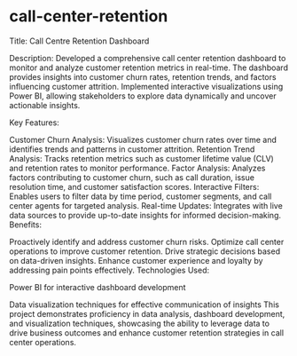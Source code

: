 # call-center-retention
Title: Call Centre Retention Dashboard

Description:
Developed a comprehensive call center retention dashboard to monitor and analyze customer retention metrics in real-time. The dashboard provides insights into customer churn rates, retention trends, and factors influencing customer attrition. Implemented interactive visualizations using Power BI, allowing stakeholders to explore data dynamically and uncover actionable insights.

Key Features:

Customer Churn Analysis: Visualizes customer churn rates over time and identifies trends and patterns in customer attrition.
Retention Trend Analysis: Tracks retention metrics such as customer lifetime value (CLV) and retention rates to monitor performance.
Factor Analysis: Analyzes factors contributing to customer churn, such as call duration, issue resolution time, and customer satisfaction scores.
Interactive Filters: Enables users to filter data by time period, customer segments, and call center agents for targeted analysis.
Real-time Updates: Integrates with live data sources to provide up-to-date insights for informed decision-making.
Benefits:

Proactively identify and address customer churn risks.
Optimize call center operations to improve customer retention.
Drive strategic decisions based on data-driven insights.
Enhance customer experience and loyalty by addressing pain points effectively.
Technologies Used:

Power BI for interactive dashboard development

Data visualization techniques for effective communication of insights
This project demonstrates proficiency in data analysis, dashboard development, and visualization techniques, showcasing the ability to leverage data to drive business outcomes and enhance customer retention strategies in call center operations.
